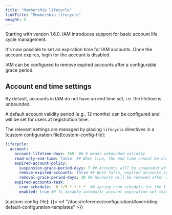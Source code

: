 ```yaml
---
title: "Membership lifecycle"
linkTitle: "Membership lifecycle"
weight: 5
---
```


Starting with version 1.6.0, IAM introduces support for basic account life
cycle management.

It's now possible to set an expiration time for IAM accounts. Once the account
expires, login for the account is disabled.

IAM can be configured to remove expired accounts after a configurable grace
period.

## Account end time settings

By default, accounts in IAM do not have an end time set, i.e. the lifetime is
unbounded.

A default account validity period (e.g., 12 months) can be configured and will
be set for users at registration time.

The relevant settings are managed  by placing `lifecycle` directives in a
[custom configuration
file][custom-config-file]:

```yaml
lifecycle:
  account:
    account-lifetime-days: 365  ## 0 means unbounded validity
    read-only-end-time: false  ## When true, the end time cannot be changed from IAM APIs and dashboard
    expired-account-policy:
      suspension-grace-period-days: 7 ## Accounts will be suspended after 7 days since expiration
      remove-expired-accounts: false ## When false, expired accounts are not removed
      removal-grace-period-days: 30 ## Accounts will be removed after 30 days since expiration (if remove-expired-accounts is true)
    expired-accounts-task:
      cron-schedule:  0 */5 * * * *  ## spring cron schedule for the lifecycle task (default setting is every 5 mins)
      enabled: true ## To disable automatic account expiration set this to false
```


[custom-config-file]: {{< ref "/docs/reference/configuration/#overriding-default-configuration-templates" >}}
